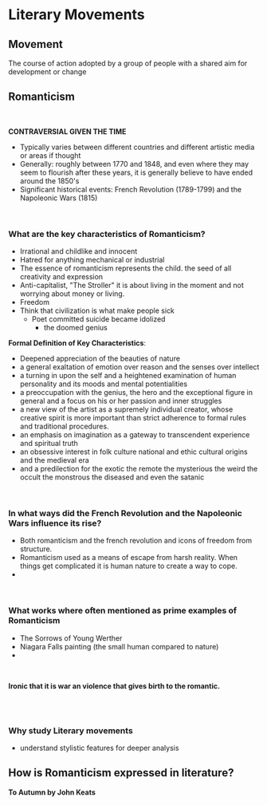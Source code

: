 # Literary Movements

## Movement

The course of action adopted by a group of people with a shared aim for development or change

## Romanticism


<br>

**CONTRAVERSIAL GIVEN THE TIME**
<br>
 - Typically varies between different countries and different artistic media or areas if thought
 - Generally: roughly between 1770 and 1848, and even where they may seem to flourish after these years, it is generally believe to have ended around the 1850's
 - Significant historical events: French Revolution (1789-1799) and the Napoleonic Wars (1815)


<br>

### What are the key characteristics of Romanticism?
 - Irrational and childlike and innocent
 - Hatred for anything mechanical or industrial
 - The essence of romanticism represents the child. the seed of all creativity and expression
 - Anti-capitalist, "The Stroller" it is about living in the moment and not worrying about money or living.
 - Freedom
 - Think that civilization is what make people sick
	 - Poet committed suicide became idolized
		 - the doomed genius

**Formal Definition of Key Characteristics**:
- Deepened appreciation of the beauties of nature
- a general exaltation of emotion over reason and the senses over intellect
- a turning in upon the self and a heightened examination of human personality and its moods and mental potentialities
- a preoccupation with the genius, the hero and the exceptional figure in general and a focus on his or her passion and inner struggles
- a new view of the artist as a supremely individual creator, whose creative spirit is more important than strict adherence to formal rules and traditional procedures.
- an emphasis on imagination as a gateway to transcendent experience and spiritual truth
- an obsessive interest in folk culture national and ethic cultural origins and the medieval era
- and a predilection for the exotic the remote the mysterious the weird the occult the monstrous the diseased and even the satanic
<br>

### In what ways did the French Revolution and the Napoleonic Wars influence its rise?
 -  Both romanticism and the french revolution and icons of freedom from structure.
 -  Romanticism used as a means of escape from harsh reality. When things get complicated it is human nature to create a way to cope.
 -  
<br>

### What works where often mentioned as prime examples of Romanticism
 - The Sorrows of Young Werther
 - Niagara Falls painting (the small human compared to nature)
 - 

<br>

**Ironic that it is war an violence that gives birth to the romantic.**

<br>
<br>

### Why study Literary movements
 - understand stylistic features for deeper analysis





## How is Romanticism expressed in literature?

**To Autumn by John Keats**



